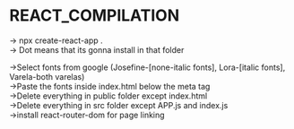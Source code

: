 # REACT_COMPILATION

-> npx create-react-app .  
-> Dot means that its gonna install in that folder  

->Select fonts from google (Josefine-[none-italic fonts], Lora-[italic fonts], Varela-both varelas)  
->Paste the fonts inside index.html below the meta tag  
->Delete everything in public folder except index.html  
->Delete everything in src folder except APP.js and index.js  
->install react-router-dom for page linking  
